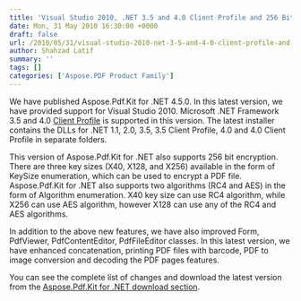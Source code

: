 ```yaml
---
title: 'Visual Studio 2010, .NET 3.5 and 4.0 Client Profile and 256 Bit Encryption are Supported in Aspose.Pdf.Kit for .NET.'
date: Mon, 31 May 2010 16:30:00 +0000
draft: false
url: /2010/05/31/visual-studio-2010-net-3-5-and-4-0-client-profile-and-256-bit-encryption-are-supported-in-aspose-pdf-kit-for-net/
author: Shahzad Latif
summary: ''
tags: []
categories: ['Aspose.PDF Product Family']
---
```


We have published Aspose.Pdf.Kit for .NET 4.5.0. In this latest version, we have provided support for Visual Studio 2010. Microsoft .NET Framework 3.5 and 4.0 [Client Profile][1] is supported in this version. The latest installer contains the DLLs for .NET 1.1, 2.0, 3.5, 3.5 Client Profile, 4.0 and 4.0 Client Profile in separate folders.  
  
This version of Aspose.Pdf.Kit for .NET also supports 256 bit encryption. There are three key sizes (X40, X128, and X256) available in the form of KeySize enumeration, which can be used to encrypt a PDF file. Aspose.Pdf.Kit for .NET also supports two algorithms (RC4 and AES) in the form of Algorithm enumeration. X40 key size can use RC4 algorithm, while X256 can use AES algorithm, however X128 can use any of the RC4 and AES algorithms.  
  
In addition to the above new features, we have also improved Form, PdfViewer, PdfContentEditor, PdfFileEditor classes. In this latest version, we have enhanced concatenation, printing PDF files with barcode, PDF to image conversion and decoding the PDF pages features.  
  
You can see the complete list of changes and download the latest version from the [Aspose.Pdf.Kit for .NET download section][2].




[1]: http://msdn.microsoft.com/en-us/library/cc656912.aspx
[2]: http://www.aspose.com/community/files/51/.net-components/aspose.pdf.kit-for-.net/default.aspx




